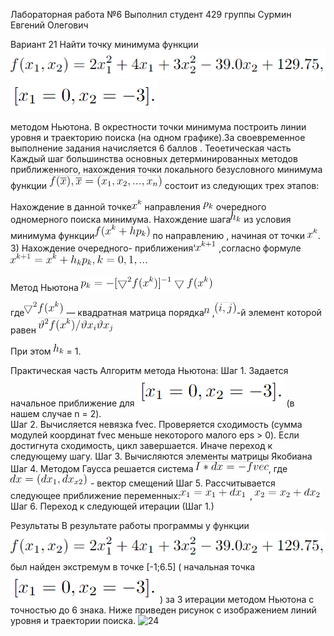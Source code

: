 Лабораторная работа №6
Выполнил студент 429 группы
Сурмин Евгений Олегович

Вариант 21
Найти точку минимума функции
![1](img2.png)
![2](img19.png)

методом Ньютона.
В окрестности точки минимума построить линии уровня и траекторию поиска (на одном графике).За своевременное выполнение задания начисляется 6 баллов .
Теоетическая часть
Каждый шаг большинства основных детерминированных методов приближенного, нахождения точки локального безусловного минимума функции ![3](img3.png) состоит из следующих трех этапов:

Нахождение в данной точке![4](img4.png)  направления ![5](img5.png) очередного одномерного поиска минимума.
Нахождение шага![6](img6.png)  из условия минимума функции![7](img7.png) по направлению , начиная от точки ![8](img4.png).
3) Нахождение очередного- приближения'![9](img8.png) ,согласно формуле![10](img9.png)



Метод Ньютона
 ![11](img10.png)

где![12](img11.png) — квадратная матрица порядка![13](img12.png) ,![14](img13.png)-й элемент которой равен ![15](img14.png)

При этом ![16](img6.png) = 1.

Практическая часть
Алгоритм метода Ньютона:
Шаг 1. Задается начальное приближение для ![17](img19.png) (в нашем случае n = 2).  
Шаг 2. Вычисляется невязка fvec. Проверяется сходимость (сумма модулей координат fvec меньше некоторого малого eps > 0). Если достигнута сходимость, цикл завершается. Иначе переход к следующему шагу.
Шаг 3. Вычисляются элементы матрицы Якобиана
Шаг 4. Методом Гаусса решается система ![18](img15.png), где ![19](img16.png)  - вектор смещений
Шаг 5. Рассчитывается следующее приближение переменных:![20](img17.png) , ![21](img18.png)
Шаг 6. Переход к следующей итерации (Шаг 1.)

Результаты
В результате работы программы у функции ![22](img2.png) был найден экстремум в точке [-1;6.5]  ( начальная точка ![23](img19.png) ) за 3 итерации методом Ньютона с точностью до 6 знака. Ниже приведен рисунок с изображением линий уровня и траектории поиска.
![24](23.png)
